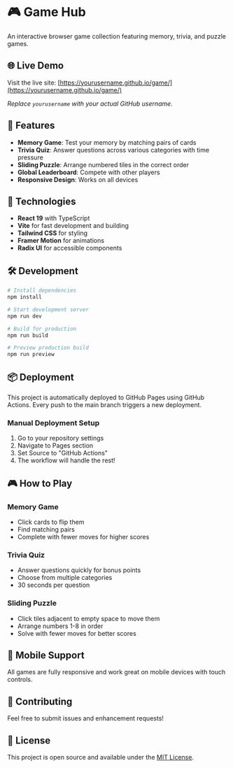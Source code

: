 # 🎮 Game Hub

An interactive browser game collection featuring memory, trivia, and puzzle games.

## 🌐 Live Demo

Visit the live site: [https://yourusername.github.io/game/](https://yourusername.github.io/game/)

*Replace `yourusername` with your actual GitHub username.*

## 🎯 Features

- **Memory Game**: Test your memory by matching pairs of cards
- **Trivia Quiz**: Answer questions across various categories with time pressure
- **Sliding Puzzle**: Arrange numbered tiles in the correct order
- **Global Leaderboard**: Compete with other players
- **Responsive Design**: Works on all devices

## 🚀 Technologies

- **React 19** with TypeScript
- **Vite** for fast development and building
- **Tailwind CSS** for styling
- **Framer Motion** for animations
- **Radix UI** for accessible components

## 🛠️ Development

```bash
# Install dependencies
npm install

# Start development server
npm run dev

# Build for production
npm run build

# Preview production build
npm run preview
```

## 📦 Deployment

This project is automatically deployed to GitHub Pages using GitHub Actions. Every push to the main branch triggers a new deployment.

### Manual Deployment Setup

1. Go to your repository settings
2. Navigate to Pages section
3. Set Source to "GitHub Actions"
4. The workflow will handle the rest!

## 🎮 How to Play

### Memory Game
- Click cards to flip them
- Find matching pairs
- Complete with fewer moves for higher scores

### Trivia Quiz
- Answer questions quickly for bonus points
- Choose from multiple categories
- 30 seconds per question

### Sliding Puzzle
- Click tiles adjacent to empty space to move them
- Arrange numbers 1-8 in order
- Solve with fewer moves for better scores

## 📱 Mobile Support

All games are fully responsive and work great on mobile devices with touch controls.

## 🤝 Contributing

Feel free to submit issues and enhancement requests!

## 📄 License

This project is open source and available under the [MIT License](LICENSE).
